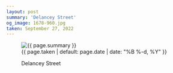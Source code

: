 ```yaml
---
layout: post
summary: 'Delancey Street'
og_image: 1678-960.jpg
taken: September 27, 2022
---
```


<figure class="post">
 <img alt="{{ page.summary }}" sizes="(min-width: 700px) 50vw, calc(100vw - 2rem)" src="{{ site.assets_url }}/1678-480.jpg" srcset="{{ site.assets_url }}/1678-240.jpg 240w, {{ site.assets_url }}/1678-480.jpg 480w, {{ site.assets_url }}/1678-720.jpg 720w, {{ site.assets_url }}/1678-960.jpg 960w"/>
 <figcaption>
  <time>
   {{ page.taken | default: page.date | date: "%B %-d, %Y" }}
  </time>
  <p>
   Delancey Street
  </p>
 </figcaption>
</figure>
